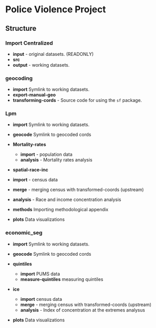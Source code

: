 # Police Violence Project

## Structure

### Import Centralized
- **input** - original datasets. (READONLY)
- **src**
- **output** - working datasets.

### geocoding
- **import** Symlink to working datasets.
- **export-manual-geo**
- **transforming-cords** - Source code for using the `sf` package.

### Lpm
- **import** Symlink to working datasets.
- **geocode** Symlink to geocoded cords
  
- **Mortality-rates**
  - **import** - population data
  - **analysis** - Mortality rates analysis

-  **spatial-race-inc**
  - **import** - census data
  - **merge** - merging census with transformed-coords (upstream) 
  - **analysis** - Race and income concentration analysis

- **methods** Importing methodological appendix
- **plots** Data visualizations 

### economic_seg
- **import** Symlink to working datasets.
- **geocode** Symlink to geocoded cords
  
- **quintiles**
  - **import** PUMS data
  - **measure-quintiles** measuring quintiles
    
- **ice**
  - **import** census data
  - **merge** - merging census with transformed-coords (upstream) 
  - **analysis** - Index of concentration at the extremes analysus

- **plots** Data visualizations 
